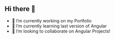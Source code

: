 ## Hi there 👋

- 🔭 I’m currently working on my Portfolio
- 🌱 I’m currently learning last version of Angular
- 👯 I’m looking to collaborate on Angular Projects!

<!--
**rawl0408/rawl0408** is a ✨ _special_ ✨ repository because its `README.md` (this file) appears on your GitHub profile.

Here are some ideas to get you started:


-->
